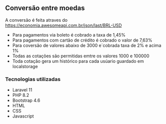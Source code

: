 ## Conversão entre moedas

A conversão é feita atraves do https://economia.awesomeapi.com.br/json/last/BRL-USD

- Para pagamentos via boleto é cobrado a taxa de 1,45%
- Para pagamentos com cartão de crédito é cobrado o valor de 7,63%
- Para coversão de valores abaixo de 3000 e´cobrada taxa de 2% e acima 1%
- Todas as cotações são permitidas emtre os valores 1000 e 100000
- Toda cotação gera um histórico para cada usúario guardado em localstorage

### Tecnologias utilizadas
- Laravel 11
- PHP 8.2
- Bootstrap 4.6
- HTML
- CSS
- Javascript
